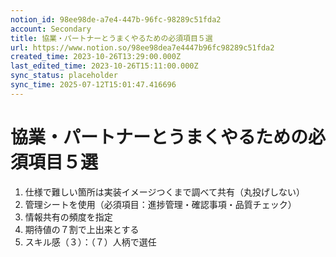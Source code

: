 ```yaml
---
notion_id: 98ee98de-a7e4-447b-96fc-98289c51fda2
account: Secondary
title: 協業・パートナーとうまくやるための必須項目５選
url: https://www.notion.so/98ee98dea7e4447b96fc98289c51fda2
created_time: 2023-10-26T13:29:00.000Z
last_edited_time: 2023-10-26T15:11:00.000Z
sync_status: placeholder
sync_time: 2025-07-12T15:01:47.416696
---
```

# 協業・パートナーとうまくやるための必須項目５選

1. 仕様で難しい箇所は実装イメージつくまで調べて共有（丸投げしない）
1. 管理シートを使用（必須項目：進捗管理・確認事項・品質チェック）
1. 情報共有の頻度を指定
1. 期待値の７割で上出来とする
1. スキル感（３）：（７）人柄で選任